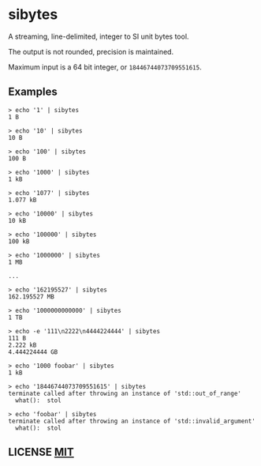 # sibytes
A streaming, line-delimited, integer to SI unit bytes tool.

The output is not rounded,  precision is maintained.

Maximum input is a 64 bit integer, or `18446744073709551615`.


## Examples
```
> echo '1' | sibytes
1 B

> echo '10' | sibytes
10 B

> echo '100' | sibytes
100 B

> echo '1000' | sibytes
1 kB

> echo '1077' | sibytes
1.077 kB

> echo '10000' | sibytes
10 kB

> echo '100000' | sibytes
100 kB

> echo '1000000' | sibytes
1 MB

...

> echo '162195527' | sibytes
162.195527 MB

> echo '1000000000000' | sibytes
1 TB

> echo -e '111\n2222\n4444224444' | sibytes
111 B
2.222 kB
4.444224444 GB

> echo '1000 foobar' | sibytes
1 kB

> echo '18446744073709551615' | sibytes
terminate called after throwing an instance of 'std::out_of_range'
  what():  stol

> echo 'foobar' | sibytes
terminate called after throwing an instance of 'std::invalid_argument'
  what():  stol
```

## LICENSE [MIT](LICENSE)
